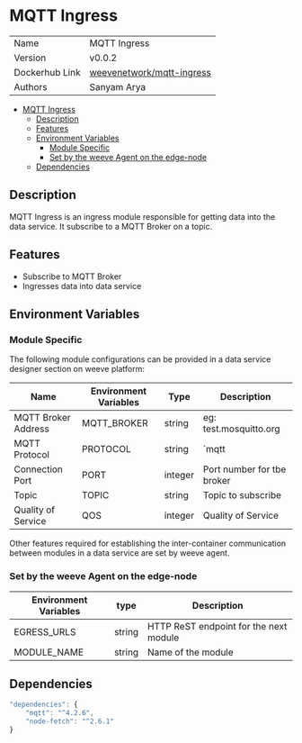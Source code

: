 # MQTT Ingress

|                |                                 |
| -------------- | ------------------------------- |
| Name           | MQTT Ingress                    |
| Version        | v0.0.2                          |
| Dockerhub Link | [weevenetwork/mqtt-ingress](https://hub.docker.com/r/weevenetwork/mqtt-ingress) |
| Authors        | Sanyam Arya                     |



- [MQTT Ingress](#mqtt-ingress)
  - [Description](#description)
  - [Features](#features)
  - [Environment Variables](#environment-variables)
    - [Module Specific](#module-specific)
    - [Set by the weeve Agent on the edge-node](#set-by-the-weeve-agent-on-the-edge-node)
  - [Dependencies](#dependencies)




## Description

MQTT Ingress is an ingress module responsible for getting data into the data service.
It subscribe to a MQTT Broker on a topic.

## Features

* Subscribe to MQTT Broker
* Ingresses data into data service

## Environment Variables

### Module Specific

The following module configurations can be provided in a data service designer section on weeve platform:


| Name                | Environment Variables | Type    | Description                |
| ------------------- | --------------------- | ------- | -------------------------- |
| MQTT Broker Address | MQTT_BROKER           | string  | eg: test.mosquitto.org     |
| MQTT Protocol       | PROTOCOL              | string  | `mqtt | ws`                |
| Connection Port     | PORT                  | integer | Port number for tbe broker |
| Topic               | TOPIC                 | string  | Topic to subscribe         |
| Quality of Service  | QOS                   | integer | Quality of Service         |

Other features required for establishing the inter-container communication between modules in a data service are set by weeve agent.

### Set by the weeve Agent on the edge-node

| Environment Variables | type   | Description                            |
| --------------------- | ------ | -------------------------------------- |
| EGRESS_URLS       | string | HTTP ReST endpoint for the next module |
| MODULE_NAME           | string | Name of the module                     |



## Dependencies

```js
"dependencies": {
    "mqtt": "^4.2.6",
    "node-fetch": "^2.6.1"
}
```
